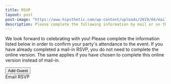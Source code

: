 ```yaml
---
title: RSVP
layout: post
post-image: "https://www.hipsthetic.com/wp-content/uploads/2019/04/mail-with-wings.jpg?ezimgfmt=rs:740x398/rscb1/ng:webp/ngcb1"
description: Please complete the following information by mail or on this page in order to confirm attendance. 
---
```


We look forward to celebrating with you! Please complete the information listed below in order to confirm your party's attendance to the event. If you have already completed a mail-in RSVP, you do not need to complete the online version. The same applies if you have chosen to complete this online version instead of mail-in. 

<div id="rsvp-info">
</div>
<div class="row">
    <button type="button" class="button is-rounded is-uppercase has-text-weight-normal is-black is-outlined has-text-weight-semibold column is-two-fifths" id="addPersonButton">Add Guest</button>
</div>
<div class="row">
    <a id="contact-button" class="button is-rounded is-uppercase has-text-weight-normal is-black is-outlined has-text-weight-semibold column is-two-fifths" target="_blank">
    <i class="fas fa-envelope"></i>Email RSVP</a>
</div>

<script src="../assets/js/rsvp-email.js"></script>
